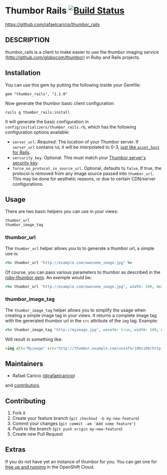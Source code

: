 # Thumbor Rails [<img src="https://secure.travis-ci.org/rafaelcaricio/thumbor_rails.svg?branch=master" alt="Build Status" />](https://travis-ci.org/rafaelcaricio/thumbor_rails)

https://github.com/rafaelcaricio/thumbor_rails

## DESCRIPTION

thumbor_rails is a client to make easier to use the thumbor imaging service (http://github.com/globocom/thumbor) in Ruby and Rails projects.

## Installation

You can use this gem by putting the following inside your Gemfile:

```
gem "thumbor_rails", "1.1.0"
```

Now generate the thumbor basic client configuration:

```
rails g thumbor_rails:install
```

It will generate the basic configuration in `config/initializers/thumbor_rails.rb`, which has the following configuration options available:

- `server_url`. _Required_. The location of your Thumbor server. If `server_url` contains `%d`, it will be interpolated to 0-3, [just like `asset_host` for Rails](http://api.rubyonrails.org/classes/ActionView/Helpers/AssetUrlHelper.html).
- `sercurity_key`. Optional. This must match your [Thumbor server's security key](https://github.com/thumbor/thumbor/wiki/Security#stopping-tampering).
- `force_no_protocol_in_source_url`. Optional, defaults to `false`. If true, the protocol is removed from any image source passed into `thumbor_url`. This may be done for aesthetic reasons, or due to certain CDN/server configurations.


## Usage

There are two basic helpers you can use in your views:

```
thumbor_url
thumbor_image_tag
```

### thumbor_url

The `thumbor_url` helper allows you to to generate a thumbor url, a simple use is:

```ruby
<%= thumbor_url "http://example.com/awesome_image.jpg" %>
```

Of course, you can pass various parameters to thumbor as described in the [ruby-thumbor gem](https://github.com/thumbor/ruby-thumbor#usage). An exemple would be:

```ruby
<%= thumbor_url "http://example.com/awesome_image.jpg", width: 200, height: 300 %>
```

### thumbor_image_tag

The `thumbor_image_tag` helper allows you to simplify the usage when creating a simple image tag in your views. It returns a complete image tag with the generated thumbor url in the `src` attribute of the `img` tag. Example:

```ruby
<%= thumbor_image_tag "http://myimage.jpg", unsafe: true, width: 100, height: 100 %>
```

Will result in something like:

```html
<img alt="Myimage" src="http://thumbor.example.com/unsafe/100x100/http://myimage.jpg" />
```

## Maintainers

- Rafael Caricio ([@rafaelcaricio](https://coderwall.com/rafaelcaricio))

and [contributors](https://github.com/rafaelcaricio/thumbor_rails/graphs/contributors).

## Contributing

1. Fork it
2. Create your feature branch (`git checkout -b my-new-feature`)
3. Commit your changes (`git commit -am 'Add some feature'`)
4. Push to the branch (`git push origin my-new-feature`)
5. Create new Pull Request

## Extras

If you do not have yet an instance of thumbor for you. You can get one for [free up and running](https://github.com/rafaelcaricio/thumbor-openshift-example) in the OpenShift Cloud.
